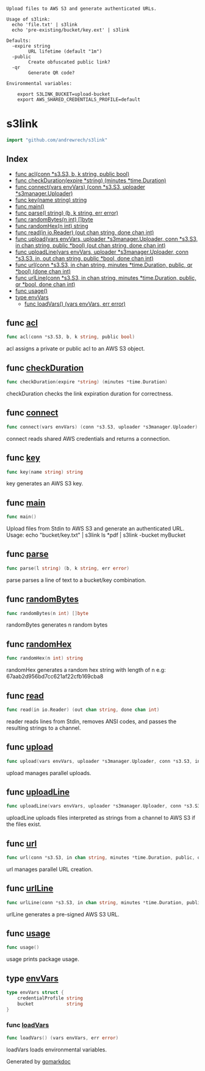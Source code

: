 ```

Upload files to AWS S3 and generate authenticated URLs.

Usage of s3link:
  echo 'file.txt' | s3link
  echo 'pre-existing/bucket/key.ext' | s3link

Defaults:
  -expire string
    	URL lifetime (default "1m")
  -public
    	Create obfuscated public link?
  -qr
    	Generate QR code?

Environmental variables:

    export S3LINK_BUCKET=upload-bucket
    export AWS_SHARED_CREDENTIALS_PROFILE=default

```
<!-- Code generated by gomarkdoc. DO NOT EDIT -->

# s3link

```go
import "github.com/andrewrech/s3link"
```

## Index

- [func acl(conn *s3.S3, b, k string, public bool)](<#func-acl>)
- [func checkDuration(expire *string) (minutes *time.Duration)](<#func-checkduration>)
- [func connect(vars envVars) (conn *s3.S3, uploader *s3manager.Uploader)](<#func-connect>)
- [func key(name string) string](<#func-key>)
- [func main()](<#func-main>)
- [func parse(l string) (b, k string, err error)](<#func-parse>)
- [func randomBytes(n int) []byte](<#func-randombytes>)
- [func randomHex(n int) string](<#func-randomhex>)
- [func read(in io.Reader) (out chan string, done chan int)](<#func-read>)
- [func upload(vars envVars, uploader *s3manager.Uploader, conn *s3.S3, in chan string, public *bool) (out chan string, done chan int)](<#func-upload>)
- [func uploadLine(vars envVars, uploader *s3manager.Uploader, conn *s3.S3, in, out chan string, public *bool, done chan int)](<#func-uploadline>)
- [func url(conn *s3.S3, in chan string, minutes *time.Duration, public, qr *bool) (done chan int)](<#func-url>)
- [func urlLine(conn *s3.S3, in chan string, minutes *time.Duration, public, qr *bool, done chan int)](<#func-urlline>)
- [func usage()](<#func-usage>)
- [type envVars](<#type-envvars>)
  - [func loadVars() (vars envVars, err error)](<#func-loadvars>)


## func [acl](<https://github.com/andrewrech/s3link/blob/main/s3link.go#L270>)

```go
func acl(conn *s3.S3, b, k string, public bool)
```

acl assigns a private or public acl to an AWS S3 object\.

## func [checkDuration](<https://github.com/andrewrech/s3link/blob/main/s3link.go#L80>)

```go
func checkDuration(expire *string) (minutes *time.Duration)
```

checkDuration checks the link expiration duration for correctness\.

## func [connect](<https://github.com/andrewrech/s3link/blob/main/s3link.go#L97>)

```go
func connect(vars envVars) (conn *s3.S3, uploader *s3manager.Uploader)
```

connect reads shared AWS credentials and returns a connection\.

## func [key](<https://github.com/andrewrech/s3link/blob/main/s3link.go#L232>)

```go
func key(name string) string
```

key generates an AWS S3 key\.

## func [main](<https://github.com/andrewrech/s3link/blob/main/s3link.go#L31>)

```go
func main()
```

Upload files from Stdin to AWS S3 and generate an authenticated URL\. Usage: echo "bucket/key\.txt" | s3link ls \*pdf               | s3link \-bucket myBucket

## func [parse](<https://github.com/andrewrech/s3link/blob/main/s3link.go#L247>)

```go
func parse(l string) (b, k string, err error)
```

parse parses a line of text to a bucket/key combination\.

## func [randomBytes](<https://github.com/andrewrech/s3link/blob/main/s3link.go#L218>)

```go
func randomBytes(n int) []byte
```

randomBytes generates n random bytes

## func [randomHex](<https://github.com/andrewrech/s3link/blob/main/s3link.go#L229>)

```go
func randomHex(n int) string
```

randomHex generates a random hex string with length of n e\.g: 67aab2d956bd7cc621af22cfb169cba8

## func [read](<https://github.com/andrewrech/s3link/blob/main/s3link.go#L117>)

```go
func read(in io.Reader) (out chan string, done chan int)
```

reader reads lines from Stdin\, removes ANSI codes\, and passes the resulting strings to a channel\.

## func [upload](<https://github.com/andrewrech/s3link/blob/main/s3link.go#L296>)

```go
func upload(vars envVars, uploader *s3manager.Uploader, conn *s3.S3, in chan string, public *bool) (out chan string, done chan int)
```

upload manages parallel uploads\.

## func [uploadLine](<https://github.com/andrewrech/s3link/blob/main/s3link.go#L323>)

```go
func uploadLine(vars envVars, uploader *s3manager.Uploader, conn *s3.S3, in, out chan string, public *bool, done chan int)
```

uploadLine uploads files interpreted as strings from a channel to AWS S3 if the files exist\.

## func [url](<https://github.com/andrewrech/s3link/blob/main/s3link.go#L149>)

```go
func url(conn *s3.S3, in chan string, minutes *time.Duration, public, qr *bool) (done chan int)
```

url manages parallel URL creation\.

## func [urlLine](<https://github.com/andrewrech/s3link/blob/main/s3link.go#L170>)

```go
func urlLine(conn *s3.S3, in chan string, minutes *time.Duration, public, qr *bool, done chan int)
```

urlLine generates a pre\-signed AWS S3 URL\.

## func [usage](<https://github.com/andrewrech/s3link/blob/main/s3link.go#L61>)

```go
func usage()
```

usage prints package usage\.

## type [envVars](<https://github.com/andrewrech/s3link/blob/main/s3link.go#L374-L377>)

```go
type envVars struct {
    credentialProfile string
    bucket            string
}
```

### func [loadVars](<https://github.com/andrewrech/s3link/blob/main/s3link.go#L380>)

```go
func loadVars() (vars envVars, err error)
```

loadVars loads environmental variables\.



Generated by [gomarkdoc](<https://github.com/princjef/gomarkdoc>)
